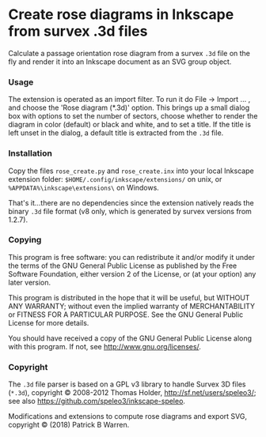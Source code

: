 # Create rose diagrams in Inkscape from survex .3d files

Calculate a passage orientation rose diagram from a survex `.3d` file on
the fly and render it into an Inkscape document as an SVG group object.

### Usage

The extension is operated as an import filter.  To run it do File
&rarr; Import ... , and choose the 'Rose diagram (*.3d)' option.  This
brings up a small dialog box with options to set the number of
sectors, choose whether to render the diagram in color (default) or
black and white, and to set a title.  If the title is left unset in
the dialog, a default title is extracted from the `.3d` file.

### Installation

Copy the files `rose_create.py` and `rose_create.inx` into your local
Inkscape extension folder: `$HOME/.config/inkscape/extensions/` on
unix, or `%APPDATA%\inkscape\extensions\` on Windows.

That's it...there are no dependencies since the extension natively
reads the binary `.3d` file format (v8 only, which is generated by survex
versions from 1.2.7).

### Copying

This program is free software: you can redistribute it and/or modify
it under the terms of the GNU General Public License as published by
the Free Software Foundation, either version 2 of the License, or
(at your option) any later version.

This program is distributed in the hope that it will be useful, but
WITHOUT ANY WARRANTY; without even the implied warranty of
MERCHANTABILITY or FITNESS FOR A PARTICULAR PURPOSE.  See the GNU
General Public License for more details.

You should have received a copy of the GNU General Public License
along with this program.  If not, see
<http://www.gnu.org/licenses/>.

### Copyright

The `.3d` file parser is based on a GPL v3 library to handle Survex 
3D files (`*.3d`), copyright &copy; 2008-2012 Thomas Holder, 
http://sf.net/users/speleo3/; 
see also https://github.com/speleo3/inkscape-speleo.

Modifications and extensions to compute rose diagrams and export SVG,
copyright &copy; (2018) Patrick B Warren.
